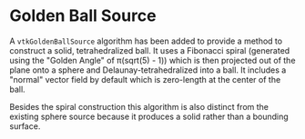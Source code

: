 # Golden Ball Source

A `vtkGoldenBallSource` algorithm has been added to provide
a method to construct a solid, tetrahedralized ball. It uses
a Fibonacci spiral (generated using the "Golden Angle" of
π(sqrt(5) - 1)) which is then projected out of the plane onto
a sphere and Delaunay-tetrahedralized into a ball. It
includes a "normal" vector field by default which is zero-length
at the center of the ball.

Besides the spiral construction this algorithm is also distinct
from the existing sphere source because it produces a solid
rather than a bounding surface.
